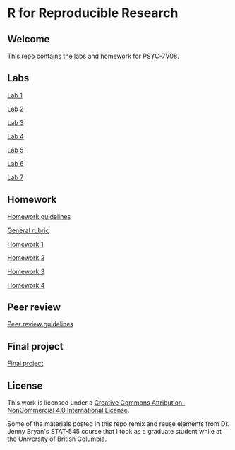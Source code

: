 # R for Reproducible Research

## Welcome

This repo contains the labs and homework for PSYC-7V08. 

## Labs

[Lab 1](posted/labs/lab-01/lab-01-getting-started.md)

[Lab 2](lab-02.md)

[Lab 3](lab-03.md)

[Lab 4](lab-04.md)

[Lab 5](lab-05.md)

[Lab 6](lab-06.md)

[Lab 7](lab-07.md)

## Homework

[Homework guidelines](hw00_homework-guidelines.md)

[General rubric](general-rubric.md)

[Homework 1](hw01.md)

[Homework 2](hw02.md)

[Homework 3](hw03.md)

[Homework 4](hw04.md)

## Peer review

[Peer review guidelines](peer-evaluation-guidelines.md)

## Final project

[Final project](final-project.md)

## License

This work is licensed under a [Creative Commons Attribution-NonCommercial 4.0 International License](http://creativecommons.org/licenses/by-nc/4.0/).

Some of the materials posted in this repo remix and reuse elements from Dr. Jenny Bryan's STAT-545 course that I took as a graduate student while at the University of British Columbia. 
